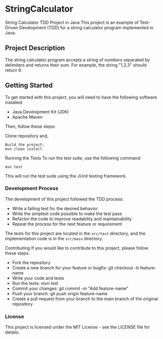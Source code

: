 # StringCalculator

String Calculator TDD Project in Java
This project is an example of Test-Driven Development (TDD) for a string calculator program implemented in Java.

## Project Description
The string calculator program accepts a string of numbers separated by delimiters and returns their sum. For example, the string "1,2,3" should return 6.

## Getting Started
To get started with this project, you will need to have the following software installed:

* Java Development Kit (JDK)
* Apache Maven

Then, follow these steps:

Clone repository and,
```
Build the project:
mvn clean install
```

Running the Tests
To run the test suite, use the following command:
```
mvn test
```

This will run the test suite using the JUnit testing framework.

### Development Process
The development of this project followed the TDD process:

* Write a failing test for the desired behavior
* Write the simplest code possible to make the test pass
* Refactor the code to improve readability and maintainability
* Repeat the process for the next feature or requirement

The tests for this project are located in the `src/test` directory, and the implementation code is in the `src/main` directory.

Contributing
If you would like to contribute to this project, please follow these steps:

* Fork the repository
* Create a new branch for your feature or bugfix: git checkout -b feature-name
* Write your code and tests
* Run the tests: mvn test
* Commit your changes: git commit -m "Add feature-name"
* Push your branch: git push origin feature-name
* Create a pull request from your branch to the main branch of the original repository

### License
This project is licensed under the MIT License - see the LICENSE file for details.